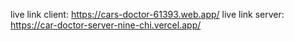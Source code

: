 live link client: https://cars-doctor-61393.web.app/
live link server: https://car-doctor-server-nine-chi.vercel.app/